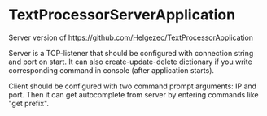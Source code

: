 # TextProcessorServerApplication
Server version of https://github.com/Helgezec/TextProcessorApplication

Server is a TCP-listener that should be configured with connection string and port on start. It can also create-update-delete dictionary if you write corresponding command in console (after application starts).

Client should be configured with two command prompt arguments: IP and port. Then it can get autocomplete from server by entering commands like "get prefix".
